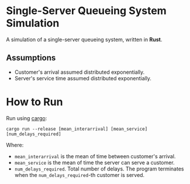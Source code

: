 # Single-Server Queueing System Simulation

A simulation of a single-server queueing system, written in **Rust**.

## Assumptions
 - Customer's arrival assumed distributed exponentially.
 - Server's service time assumed distributed exponentially.

# How to Run

Run using [cargo](https://doc.rust-lang.org/cargo/):

```shell
cargo run --release [mean_interarrival] [mean_service] [num_delays_required]
```

Where:
 - `mean_interarrival` is the mean of time between customer's arrival.
 - `mean_service` is the mean of time the server can serve a customer.
 - `num_delays_required`. Total number of delays. The program terminates when the `num_delays_required`-th customer is served.
